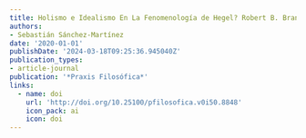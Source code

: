 ```yaml
---
title: Holismo e Idealismo En La Fenomenología de Hegel? Robert B. Brandom
authors:
- Sebastián Sánchez-Martínez
date: '2020-01-01'
publishDate: '2024-03-18T09:25:36.945040Z'
publication_types:
- article-journal
publication: '*Praxis Filosófica*'
links:
  - name: doi
    url: 'http://doi.org/10.25100/pfilosofica.v0i50.8848'
    icon_pack: ai
    icon: doi
---
```

